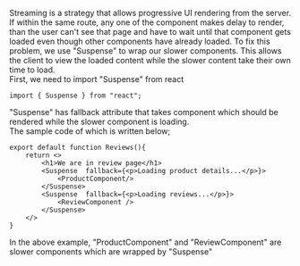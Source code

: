 Streaming is a strategy that allows progressive UI rendering from the server. If within the same route, any one of the component makes delay to render, than the user can't see that page and have to wait until that component gets loaded even though other components have already loaded. To fix this problem, we use "Suspense" to wrap our slower components. This allows the client to view the loaded content while the slower content take their own time to load.
<br> First, we need to import "Suspense" from react

```
import { Suspense } from "react";
```

"Suspense" has fallback attribute that takes component which should be rendered while the slower component is loading.
<br> The sample code of which is written below;

```
export default function Reviews(){
    return <>
        <h1>We are in review page</h1>
        <Suspense  fallback={<p>Loading product details...</p>}>
            <ProductComponent/>
        </Suspense>
        <Suspense  fallback={<p>Loading reviews...</p>}>
            <ReviewComponent />
        </Suspense>
    </>
}
```

In the above example, "ProductComponent" and "ReviewComponent" are slower components which are wrapped by "Suspense"
